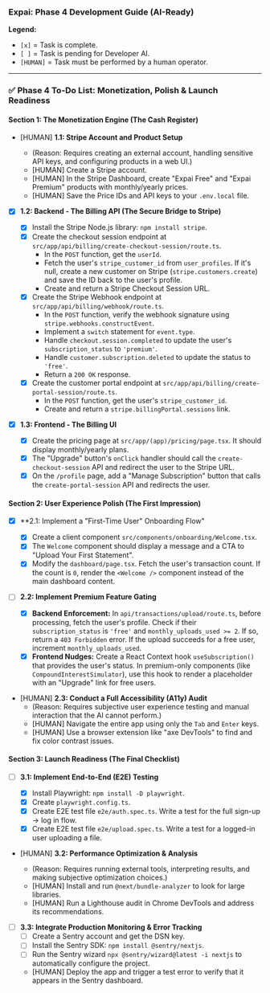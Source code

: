 ### **Expai: Phase 4 Development Guide (AI-Ready)**

**Legend:**

- `[x]` = Task is complete.
- `[ ]` = Task is pending for Developer AI.
- `[HUMAN]` = Task must be performed by a human operator.

---

### ✅ **Phase 4 To-Do List: Monetization, Polish & Launch Readiness**

#### **Section 1: The Monetization Engine (The Cash Register)**

- [HUMAN] **1.1: Stripe Account and Product Setup**

  - (Reason: Requires creating an external account, handling sensitive API keys, and configuring products in a web UI.)
  - [HUMAN] Create a Stripe account.
  - [HUMAN] In the Stripe Dashboard, create "Expai Free" and "Expai Premium" products with monthly/yearly prices.
  - [HUMAN] Save the Price IDs and API keys to your `.env.local` file.

- [x] **1.2: Backend - The Billing API (The Secure Bridge to Stripe)**

  - [x] Install the Stripe Node.js library: `npm install stripe`.
  - [x] Create the checkout session endpoint at `src/app/api/billing/create-checkout-session/route.ts`.
    - In the `POST` function, get the `userId`.
    - Fetch the user's `stripe_customer_id` from `user_profiles`. If it's null, create a new customer on Stripe (`stripe.customers.create`) and save the ID back to the user's profile.
    - Create and return a Stripe Checkout Session URL.
  - [x] Create the Stripe Webhook endpoint at `src/app/api/billing/webhook/route.ts`.
    - In the `POST` function, verify the webhook signature using `stripe.webhooks.constructEvent`.
    - Implement a `switch` statement for `event.type`.
    - Handle `checkout.session.completed` to update the user's `subscription_status` to `'premium'`.
    - Handle `customer.subscription.deleted` to update the status to `'free'`.
    - Return a `200 OK` response.
  - [x] Create the customer portal endpoint at `src/app/api/billing/create-portal-session/route.ts`.
    - In the `POST` function, get the user's `stripe_customer_id`.
    - Create and return a `stripe.billingPortal.sessions` link.

- [x] **1.3: Frontend - The Billing UI**
  - [x] Create the pricing page at `src/app/(app)/pricing/page.tsx`. It should display monthly/yearly plans.
  - [x] The "Upgrade" button's `onClick` handler should call the `create-checkout-session` API and redirect the user to the Stripe URL.
  - [x] On the `/profile` page, add a "Manage Subscription" button that calls the `create-portal-session` API and redirects the user.

#### **Section 2: User Experience Polish (The First Impression)**

- [x] **2.1: Implement a "First-Time User" Onboarding Flow"

  - [x] Create a client component `src/components/onboarding/Welcome.tsx`.
  - [x] The `Welcome` component should display a message and a CTA to "Upload Your First Statement".
  - [x] Modify the `dashboard/page.tsx`. Fetch the user's transaction count. If the count is `0`, render the `<Welcome />` component instead of the main dashboard content.

- [ ] **2.2: Implement Premium Feature Gating**

  - [x] **Backend Enforcement:** In `api/transactions/upload/route.ts`, before processing, fetch the user's profile. Check if their `subscription_status` is `'free'` and `monthly_uploads_used >= 2`. If so, return a `403 Forbidden` error. If the upload succeeds for a free user, increment `monthly_uploads_used`.
  - [x] **Frontend Nudges:** Create a React Context hook `useSubscription()` that provides the user's status. In premium-only components (like `CompoundInterestSimulator`), use this hook to render a placeholder with an "Upgrade" link for free users.

- [HUMAN] **2.3: Conduct a Full Accessibility (A11y) Audit**
  - (Reason: Requires subjective user experience testing and manual interaction that the AI cannot perform.)
  - [HUMAN] Navigate the entire app using only the `Tab` and `Enter` keys.
  - [HUMAN] Use a browser extension like "axe DevTools" to find and fix color contrast issues.

#### **Section 3: Launch Readiness (The Final Checklist)**

- [ ] **3.1: Implement End-to-End (E2E) Testing**

  - [x] Install Playwright: `npm install -D playwright`.
  - [x] Create `playwright.config.ts`.
  - [x] Create E2E test file `e2e/auth.spec.ts`. Write a test for the full sign-up -> log in flow.
  - [x] Create E2E test file `e2e/upload.spec.ts`. Write a test for a logged-in user uploading a file.

- [HUMAN] **3.2: Performance Optimization & Analysis**

  - (Reason: Requires running external tools, interpreting results, and making subjective optimization choices.)
  - [HUMAN] Install and run `@next/bundle-analyzer` to look for large libraries.
  - [HUMAN] Run a Lighthouse audit in Chrome DevTools and address its recommendations.

- [ ] **3.3: Integrate Production Monitoring & Error Tracking**
  - [ ] Create a Sentry account and get the DSN key.
  - [ ] Install the Sentry SDK: `npm install @sentry/nextjs`.
  - [ ] Run the Sentry wizard `npx @sentry/wizard@latest -i nextjs` to automatically configure the project.
  - [HUMAN] Deploy the app and trigger a test error to verify that it appears in the Sentry dashboard.
